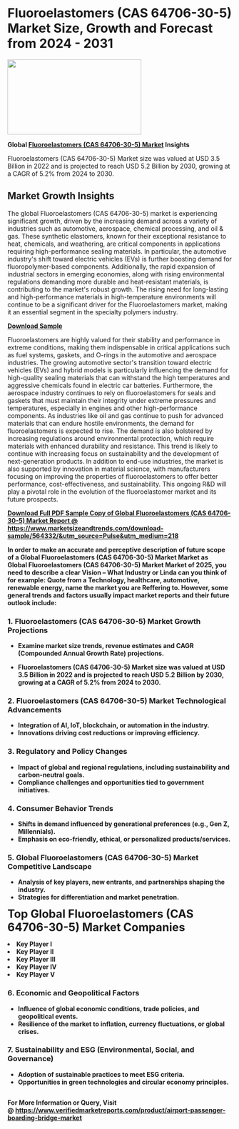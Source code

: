 <H1>Fluoroelastomers (CAS 64706-30-5) Market Size, Growth and Forecast from 2024 - 2031</H1><img class="aligncenter size-medium wp-image-584254" src="https://thirdeyenews.in/wp-content/uploads/2024/09/Global-Market-Research-300x168.jpeg" alt="" width="300" height="168" /><p><strong>Global&nbsp;<a href="https://www.marketsizeandtrends.com/download-sample/564332/&amp;utm_source=Pulse&amp;utm_medium=218">Fluoroelastomers (CAS 64706-30-5) Market</a> Insights</strong></p><p>Fluoroelastomers (CAS 64706-30-5) Market size was valued at USD 3.5 Billion in 2022 and is projected to reach USD 5.2 Billion by 2030, growing at a CAGR of 5.2% from 2024 to 2030.</p><p><h2>Market Growth Insights</h2> <p>The global Fluoroelastomers (CAS 64706-30-5) market is experiencing significant growth, driven by the increasing demand across a variety of industries such as automotive, aerospace, chemical processing, and oil & gas. These synthetic elastomers, known for their exceptional resistance to heat, chemicals, and weathering, are critical components in applications requiring high-performance sealing materials. In particular, the automotive industry's shift toward electric vehicles (EVs) is further boosting demand for fluoropolymer-based components. Additionally, the rapid expansion of industrial sectors in emerging economies, along with rising environmental regulations demanding more durable and heat-resistant materials, is contributing to the market's robust growth. The rising need for long-lasting and high-performance materials in high-temperature environments will continue to be a significant driver for the Fluoroelastomers market, making it an essential segment in the specialty polymers industry.</p> <p><strong><a href="#">Download Sample</a></strong></p> <p>Fluoroelastomers are highly valued for their stability and performance in extreme conditions, making them indispensable in critical applications such as fuel systems, gaskets, and O-rings in the automotive and aerospace industries. The growing automotive sector's transition toward electric vehicles (EVs) and hybrid models is particularly influencing the demand for high-quality sealing materials that can withstand the high temperatures and aggressive chemicals found in electric car batteries. Furthermore, the aerospace industry continues to rely on fluoroelastomers for seals and gaskets that must maintain their integrity under extreme pressures and temperatures, especially in engines and other high-performance components. As industries like oil and gas continue to push for advanced materials that can endure hostile environments, the demand for fluoroelastomers is expected to rise. The demand is also bolstered by increasing regulations around environmental protection, which require materials with enhanced durability and resistance. This trend is likely to continue with increasing focus on sustainability and the development of next-generation products. In addition to end-use industries, the market is also supported by innovation in material science, with manufacturers focusing on improving the properties of fluoroelastomers to offer better performance, cost-effectiveness, and sustainability. This ongoing R&D will play a pivotal role in the evolution of the fluoroelastomer market and its future prospects.</p> <p><strong><a href="#"></p><p><span class=""><strong>Download Full PDF Sample Copy of Global Fluoroelastomers (CAS 64706-30-5) Market Report</strong> @ <a href="https://www.marketsizeandtrends.com/download-sample/564332/&amp;utm_source=Pulse&amp;utm_medium=218" target="_blank">https://www.marketsizeandtrends.com/download-sample/564332/&amp;utm_source=Pulse&amp;utm_medium=218</a></span></p><p>In order to make an accurate and perceptive description of future scope of a Global&nbsp;Fluoroelastomers (CAS 64706-30-5) Market Market as Global&nbsp;Fluoroelastomers (CAS 64706-30-5) Market Market of 2025, you need to describe a clear Vision &ndash; What Industry or Linda can you think of for example: Quote from a Technology, healthcare, automotive, renewable energy, name the market you are Reffering to. However, some general trends and factors usually impact market reports and their future outlook include:</p><h3>1.&nbsp;<strong>Fluoroelastomers (CAS 64706-30-5) Market Growth Projections</strong></h3><ul><li>Examine market size trends, revenue estimates and CAGR (Compounded Annual Growth Rate) projections.</li><li><p>Fluoroelastomers (CAS 64706-30-5) Market size was valued at USD 3.5 Billion in 2022 and is projected to reach USD 5.2 Billion by 2030, growing at a CAGR of 5.2% from 2024 to 2030.</p></li></ul><h3>2.&nbsp;<strong>Fluoroelastomers (CAS 64706-30-5) Market Technological Advancements</strong></h3><ul><li>Integration of AI, IoT, blockchain, or automation in the industry.</li><li>Innovations driving cost reductions or improving efficiency.</li></ul><h3>3.&nbsp;<strong>Regulatory and Policy Changes</strong></h3><ul><li>Impact of global and regional regulations, including sustainability and carbon-neutral goals.</li><li>Compliance challenges and opportunities tied to government initiatives.</li></ul><h3>4.&nbsp;<strong>Consumer Behavior Trends</strong></h3><ul><li>Shifts in demand influenced by generational preferences (e.g., Gen Z, Millennials).</li><li>Emphasis on eco-friendly, ethical, or personalized products/services.</li></ul><h3>5.&nbsp;<strong>Global Fluoroelastomers (CAS 64706-30-5) Market Competitive Landscape</strong></h3><ul><li>Analysis of key players, new entrants, and partnerships shaping the industry.</li><li>Strategies for differentiation and market penetration.</li></ul><p data-pm-slice="1 1 []"><span style="color: inherit; font-family: inherit; font-size: 25px;">Top Global Fluoroelastomers (CAS 64706-30-5) Market Companies</span></p><div class="" data-test-id=""><p><li>Key Player I</li><li> Key Player II</li><li> Key Player III</li><li> Key Player IV</li><li> Key Player V</li></p></div><h3>6.&nbsp;<strong>Economic and Geopolitical Factors</strong></h3><ul><li>Influence of global economic conditions, trade policies, and geopolitical events.</li><li>Resilience of the market to inflation, currency fluctuations, or global crises.</li></ul><h3>7.&nbsp;<strong>Sustainability and ESG (Environmental, Social, and Governance)</strong></h3><ul><li>Adoption of sustainable practices to meet ESG criteria.</li><li>Opportunities in green technologies and circular economy principles.</li></ul><h2><strong style="font-size: 14px;">For More Information or Query, Visit @&nbsp;</strong><a style="background-color: #ffffff; font-size: 14px;" href="https://www.marketsizeandtrends.com/report/fluoroelastomers-cas-64706-30-5-market/" target="_blank">https://www.verifiedmarketreports.com/product/airport-passenger-boarding-bridge-market</a></h2>
